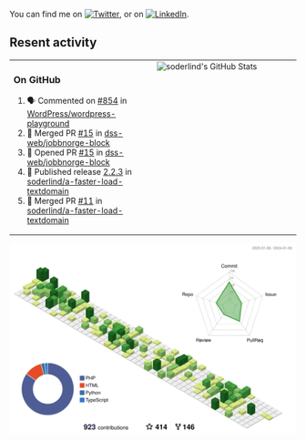 


<!-- Actual text -->
You can find me on [![Twitter][1.2]][1], or on [![LinkedIn][2.2]][2].

<!-- Icons -->

[1.2]: http://i.imgur.com/wWzX9uB.png (twitter icon without padding)
[2.2]: https://raw.githubusercontent.com/MartinHeinz/MartinHeinz/master/linkedin-3-16.png (LinkedIn icon without padding)

<!-- Links to your social media accounts -->

[1]: https://twitter.com/soderlind
[2]: https://www.linkedin.com/in/soderlind/

## Resent activity

<table width="100%" border="0"><tr><td width="49%">

### On GitHub

<!--START_SECTION:activity-->
1. 🗣 Commented on [#854](https://github.com/WordPress/wordpress-playground/issues/854#issuecomment-1883453770) in [WordPress/wordpress-playground](https://github.com/WordPress/wordpress-playground)
2. 🎉 Merged PR [#15](https://github.com/dss-web/jobbnorge-block/pull/15) in [dss-web/jobbnorge-block](https://github.com/dss-web/jobbnorge-block)
3. 💪 Opened PR [#15](https://github.com/dss-web/jobbnorge-block/pull/15) in [dss-web/jobbnorge-block](https://github.com/dss-web/jobbnorge-block)
4. 🚀 Published release [2.2.3](https://github.com/soderlind/a-faster-load-textdomain/releases/tag/2.2.3) in [soderlind/a-faster-load-textdomain](https://github.com/soderlind/a-faster-load-textdomain)
5. 🎉 Merged PR [#11](https://github.com/soderlind/a-faster-load-textdomain/pull/11) in [soderlind/a-faster-load-textdomain](https://github.com/soderlind/a-faster-load-textdomain)
<!--END_SECTION:activity-->
  </td>
<td width="49%" valign="top">
  <img   alt="soderlind's GitHub Stats" src="https://awesome-github-stats.azurewebsites.net/user-stats/soderlind?cardType=level-alternate&Title=FFFFFF&Border=FFFFFF" />
</td></tr></table>


![](./profile-3d-contrib/profile-green-animate.svg)


